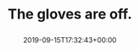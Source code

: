 ---
retweeted: false
source: <a href="http://www.samruston.co.uk" rel="nofollow">Flamingo for Android</a>
entities:
  hashtags: []
  symbols: []
  user_mentions: []
  urls:
  - url: https://t.co/uBzeuq5j8A
    expanded_url: https://twitter.com/berlindirekt/status/1173285510728605698
    display_url: twitter.com/berlindirekt/s…
    indices:
    - '20'
    - '43'
display_text_range:
- '0'
- '43'
favorite_count: '4'
id_str: '1173288549019529216'
truncated: false
retweet_count: '2'
id: '1173288549019529216'
possibly_sensitive: false
created_at: Sun Sep 15 17:32:43 +0000 2019
favorited: false
full_text: The gloves are off.
lang: en
quote_url: https://twitter.com/berlindirekt/status/1173285510728605698
tags:
- pesos/twitter
date: '2019-09-15T17:32:43+00:00'
src: https://twitter.com/bascht/status/1173288549019529216
original_url: https://twitter.com/bascht/status/1173288549019529216
type: twitter_tweet
text: The gloves are off.
title: 'The gloves are off.

  '

---